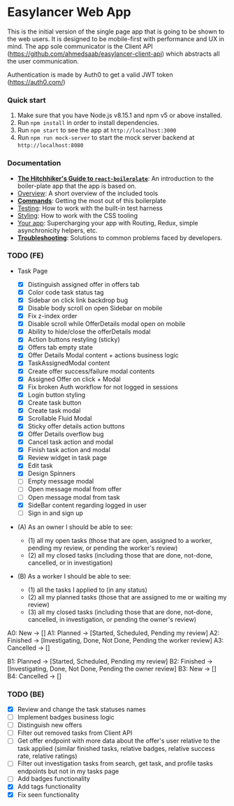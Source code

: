# Easylancer Web App
This is the initial version of the single page app that is going to be shown to the web users. It is designed to be mobile-first with performance and UX in mind. The app sole communicator is the Client API (https://github.com/ahmedsaab/easylancer-client-api) which abstracts all the user communication. 

Authentication is made by Auth0 to get a valid JWT token (https://auth0.com/)

### Quick start

1.  Make sure that you have Node.js v8.15.1 and npm v5 or above installed.
2.  Run `npm install` in order to install dependencies.
3.  Run `npm start` to see the app at `http://localhost:3000`
3.  Run `npm run mock-server` to start the mock server backend at `http://localhost:8080`

### Documentation

- [**The Hitchhiker's Guide to `react-boilerplate`**](docs/general/introduction.md): An introduction to the boiler-plate app that the app is based on.
- [Overview](docs/general): A short overview of the included tools
- [**Commands**](docs/general/commands.md): Getting the most out of this boilerplate
- [Testing](docs/testing): How to work with the built-in test harness
- [Styling](docs/css): How to work with the CSS tooling
- [Your app](docs/js): Supercharging your app with Routing, Redux, simple
  asynchronicity helpers, etc.
- [**Troubleshooting**](docs/general/gotchas.md): Solutions to common problems faced by developers.

### TODO (FE)

- Task Page
    - [X] Distinguish assigned offer in offers tab
    - [X] Color code task status tag
    - [X] Sidebar on click link backdrop bug
    - [X] Disable body scroll on open Sidebar on mobile
    - [X] Fix z-index order
    - [X] Disable scroll while OfferDetails modal open on mobile
    - [X] Ability to hide/close the offerDetails modal
    - [X] Action buttons restyling (sticky)
    - [X] Offers tab empty state
    - [X] Offer Details Modal content + actions business logic
    - [X] TaskAssignedModal content
    - [X] Create offer success/failure modal contents
    - [X] Assigned Offer on click + Modal 
    - [X] Fix broken Auth workflow for not logged in sessions
    - [X] Login button styling
    - [X] Create task button
    - [X] Create task modal
    - [X] Scrollable Fluid Modal
    - [X] Sticky offer details action buttons
    - [X] Offer Details overflow bug
    - [X] Cancel task action and modal
    - [X] Finish task action and modal
    - [X] Review widget in task page
    - [X] Edit task
    - [X] Design Spinners
    - [ ] Empty message modal
    - [ ] Open message modal from offer
    - [ ] Open message modal from task
    - [X] SideBar content regarding logged in user
    - [ ] Sign in and sign up
    
- (A) As an owner I should be able to see:
    - (1) all my open tasks (those that are open, assigned to a worker, pending my review, or pending the worker's review)
    - (2) all my closed tasks (including those that are done, not-done, cancelled, or in investigation)
    
- (B) As a worker I should be able to see:
    - (1) all the tasks I applied to (in any status)
    - (2) all my planned tasks (those that are assigned to me or waiting my review)
    - (3) all my closed tasks (including those that are done, not-done, cancelled, in investigation, or pending the owner's review)
    
A0: New -> []
A1: Planned -> [Started, Scheduled, Pending my review]
A2: Finished -> [Investigating, Done, Not Done, Pending the worker review]
A3: Cancelled -> []

B1: Planned -> [Started, Scheduled, Pending my review]
B2: Finished -> [Investigating, Done, Not Done, Pending the owner review]
B3: New -> []
B4: Cancelled -> []

### TODO (BE)

- [X] Review and change the task statuses names
- [ ] Implement badges business logic
- [ ] Distinguish new offers
- [ ] Filter out removed tasks from Client API
- [ ] Get offer endpoint with more data about the offer's user relative to the task applied (similar finished tasks, relative badges, relative success rate, relative ratings)
- [ ] Filter out investigation tasks from search, get task, and profile tasks endpoints but not in my tasks page
- [ ] Add badges functionality
- [X] Add tags functionality
- [X] Fix seen functionality
